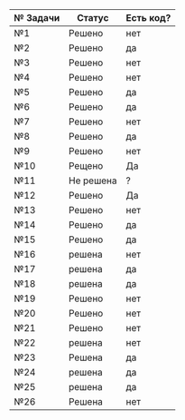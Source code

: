 | № Задачи | Статус | Есть код?|
| -------- | ------ | -------- |  
| №1       | Решено |  нет     |  
| №2       | Решено | да       |  
| №3       | Решено | нет      |  
| №4       | Решено | нет      |  
| №5       | Решено | да       |  
| №6       | Решено | да       |  
| №7       | Решено |нет       |  
| №8       | Решено | да       |  
| №9       | Решено | нет      |  
| №10      |Рещено  |Да        |  
| №11      |Не решена|?        |  
| №12      |Решено  |  Да      |  
| №13      |Решено |нет        |  
| №14      | Решено |  да      |  
| №15      |Решено  | да       |  
| №16      | решена | нет      |  
| №17      |  решена |да       |  
| №18      | решена | да       |  
| №19      | Решено | нет      |  
| №20      |  Решено|  нет     |  
| №21      |  Решено|нет       |  
| №22      | решена| нет    |  
| №23      |Решена  | да       |  
| №24      | решена | да     |  
| №25      | решена | да     |  
| №26      | Решена |нет       |  
